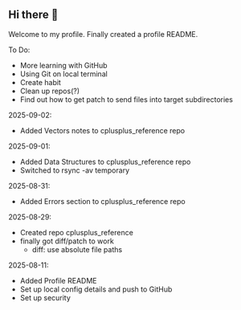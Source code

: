 ## Hi there 👋

Welcome to my profile. Finally created a profile README.  

To Do:
* More learning with GitHub
* Using Git on local terminal
* Create habit
* Clean up repos(?)
* Find out how to get patch to send files into target subdirectories

2025-09-02:
- Added Vectors notes to cplusplus_reference repo

2025-09-01:
- Added Data Structures to cplusplus_reference repo
- Switched to rsync -av temporary

2025-08-31:
- Added Errors section to cplusplus_reference repo

2025-08-29:
- Created repo cplusplus_reference
- finally got diff/patch to work
    - diff: use absolute file paths

2025-08-11:
- Added Profile README
- Set up local config details and push to GitHub
- Set up security

<!--
**Sti11itS/Sti11itS** is a ✨ _special_ ✨ repository because its `README.md` (this file) appears on your GitHub profile.

Here are some ideas to get you started:

- 🔭 I’m currently working on ...
- 🌱 I’m currently learning ...
- 👯 I’m looking to collaborate on ...
- 🤔 I’m looking for help with ...
- 💬 Ask me about ...
- 📫 How to reach me: ...
- 😄 Pronouns: ...
- ⚡ Fun fact: ...
-->
